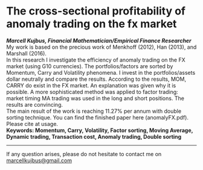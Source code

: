 # The cross-sectional profitability of anomaly trading on the fx market
*__Marcell Kujbus, Financial Mathematician/Empirical Finance Researcher__* <br>
My work is based on the precious work of Menkhoff (2012), Han (2013), and Marshall (2016). <br>
In this research I investigate the efficiency of anomaly trading on the FX market (using G10 currencies). The portfolios/factors are sorted by Momentum, 
Carry and Volatility phenomena. I invest in the portfolios/assets dollar neutrally and compare the results. 
According to the results, MOM, CARRY do exist in the FX market. An explanation was given why it is possible. 
A  more sophisticated method was applied to factor trading: market timing MA trading was used in the long and short positions. 
The results are convincing. <br>
The main result of the work is reaching 11.27% per annum with double sorting technique.
You can find the finished paper here (anomalyFX.pdf). Please cite at usage.<br>
**Keywords: Momentum, Carry, Volatility, Factor sorting,  Moving Average, Dynamic trading, Transaction cost, Anomaly trading, Double sorting**
***
If any question arises, please do not hesitate to contact me on marcellkujbus@gmail.com


